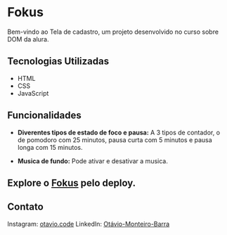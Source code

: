 # Fokus

Bem-vindo ao Tela de cadastro, um projeto desenvolvido no curso sobre DOM da alura.

## Tecnologias Utilizadas

- HTML
- CSS
- JavaScript

## Funcionalidades

- **Diverentes tipos de estado de foco e pausa:** A 3 tipos de contador, o de pomodoro com 25 minutos, pausa curta com 5 minutos e pausa longa com 15 minutos.

- **Musica de fundo:** Pode ativar e desativar a musica.

## Explore o [Fokus](https://splendid-pudding-bd3e3e.netlify.app/) pelo deploy.

## Contato

Instagram: [otavio.code](https://www.instagram.com/otavio.code/)
LinkedIn: [Otávio-Monteiro-Barra](https://www.linkedin.com/in/ot%C3%A1vio-monteiro-barra/)

